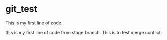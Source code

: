 # git_test
This is my first line of code.

this is my first line of code from stage branch.
This is to test merge conflict.